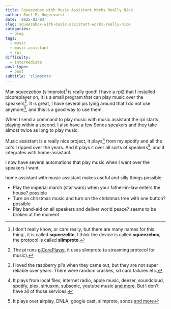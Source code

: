 ```yaml
---
title: Squeezebox with Music Assistant Works Really Nice
author: Roel M. Hogervorst
date: '2025-03-03'
slug: squeezebox-with-music-assistant-works-really-nice
categories:
  - blog
tags:
  - music
  - music-assistant
  - rpi
difficulty:
  - intermediate
post-type:
  - post
subtitle: 'slimproto'
---
```


Man squeezebox (slimproto)[^4] is really good! 
I have a rpi2 that I installed picoreplayer on, it is a small program that can play music over the speakers[^5]. 
It is great, I have several pis lying around that I do not use anymore[^1], and this is a good way to use them.

When I send a command to play music with music assistant the rpi starts playing within a second. 
I also have a few Sonos speakers and they take almost twice as long to play music. 

Music assistant is a really nice project, it plays[^2] from my spotify and all 
the cd's I ripped over the years. And it plays it over all sorts of speakers[^3], 
and it integrates with home-assistant.

I now have several automations that play music when I want over the speakers I want.

home assistant with music assistant makes useful and silly things possible:

- Play the imperial march (star wars) when your father-in-law enters the house? possible
- Turn on christmas music and turn on the christmas tree with one button? possible
- Play band-aid on all speakers and deliver world peace? seems to be broken at the moment


[^1]: I loved the raspberry pi's when they came out, but they are not super reliable over years. There were random crashes, sd card failures etc. 
[^2]: It plays from local files, internet radio, apple music, deezer, soundcloud, spotify, plex, siriusxm, subsonic, youtube music [and more](https://www.music-assistant.io/music-providers/). But I don't have all of those services. 
[^3]: It plays over airplay, DNLA, google cast, slimproto, sonos [and more](https://www.music-assistant.io/player-support/)
[^4]: I don't really know, or care really, but there are many names for this thing , it is called **squeezelite**, I think the device is called **squeezebox**, the protocol is called **slimproto**. 
[^5]: The pi runs [piCorePlayer](https://www.picoreplayer.org/), it uses slimproto (a streaming protocol for music).
